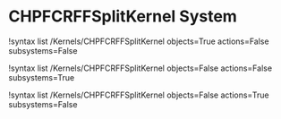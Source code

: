 <!-- MOOSE Documentation Stub: Remove this when content is added. -->


# CHPFCRFFSplitKernel System

!syntax list /Kernels/CHPFCRFFSplitKernel objects=True actions=False subsystems=False

!syntax list /Kernels/CHPFCRFFSplitKernel objects=False actions=False subsystems=True

!syntax list /Kernels/CHPFCRFFSplitKernel objects=False actions=True subsystems=False

